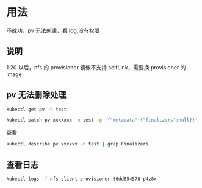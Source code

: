 # 用法

不成功，pv 无法创建，看 log,没有权限

## 说明

1.20 以后，nfs 的 provisioner 镜像不支持 selfLink，需要换 provisioner 的 image

## pv 无法删除处理

```sh
kubectl get pv -n test
```

```sh
kubectl patch pv xxxxxxx -n test -p '{"metadata":{"finalizers":null}}'
```

查看

```sh
kubectl describe pv xxxxxx -n test | grep Finalizers
```

## 查看日志

```bash
kubectl logs -f nfs-client-provisioner-56dd854578-p4z8x
```
